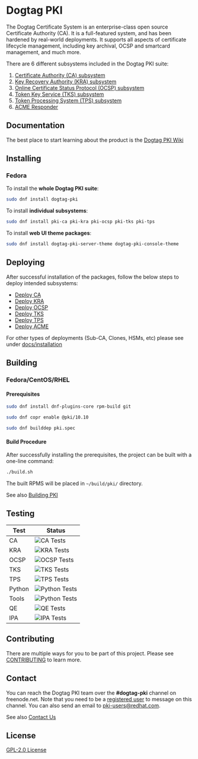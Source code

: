# Dogtag PKI

The Dogtag Certificate System is an enterprise-class open source Certificate Authority (CA). It is a full-featured system, and has been hardened by real-world deployments. It supports all aspects of certificate lifecycle management, including key archival, OCSP and smartcard management, and much more.

There are 6 different subsystems included in the Dogtag PKI suite:

1. [Certificate Authority (CA) subsystem](https://www.dogtagpki.org/wiki/Certificate_Authority)
2. [Key Recovery Authority (KRA) subsystem](https://www.dogtagpki.org/wiki/Key_Recovery_Authority)
3. [Online Certificate Status Protocol (OCSP) subsystem](https://www.dogtagpki.org/wiki/OCSP_Manager)
4. [Token Key Service (TKS) subsystem](https://www.dogtagpki.org/wiki/Token_Key_Service)
5. [Token Processing System (TPS) subsystem](https://www.dogtagpki.org/wiki/Token_Processing_System)
6. [ACME Responder](https://www.dogtagpki.org/wiki/PKI_ACME_Responder)

## Documentation

The best place to start learning about the product is the [Dogtag PKI Wiki](https://www.dogtagpki.org)

## Installing

### Fedora

To install the **whole Dogtag PKI suite**:

````bash
sudo dnf install dogtag-pki
````

To install **individual subsystems**:

````bash
sudo dnf install pki-ca pki-kra pki-ocsp pki-tks pki-tps
````

To install **web UI theme packages**:

````bash
sudo dnf install dogtag-pki-server-theme dogtag-pki-console-theme
````

## Deploying

After successful installation of the packages, follow the below steps to deploy intended subsystems:

- [Deploy CA](docs/installation/ca/Installing_CA.md)
- [Deploy KRA](docs/installation/kra/Installing_KRA.md)
- [Deploy OCSP](docs/installation/ocsp/Installing_OCSP.md)
- [Deploy TKS](docs/installation/tks/Installing_TKS.md)
- [Deploy TPS](docs/installation/tps/Installing_TPS.md)
- [Deploy ACME](docs/installation/acme/Installing_PKI_ACME_Responder.md)

For other types of deployments (Sub-CA, Clones, HSMs, etc) please see under [docs/installation](docs/installation)

## Building

### Fedora/CentOS/RHEL

#### Prerequisites

````bash
sudo dnf install dnf-plugins-core rpm-build git

sudo dnf copr enable @pki/10.10

sudo dnf builddep pki.spec
````

#### Build Procedure

After successfully installing the prerequisites, the project can be built with a one-line command:

````bash
./build.sh
````

The built RPMS will be placed in `~/build/pki/` directory.

See also [Building PKI](docs/development/Building_PKI.md)

## Testing

| Test      | Status                                                                               |
| --------- | ------------------------------------------------------------------------------------ |
| CA        | ![CA Tests](https://github.com/dogtagpki/pki/workflows/CA%20Tests/badge.svg)         |
| KRA       | ![KRA Tests](https://github.com/dogtagpki/pki/workflows/KRA%20Tests/badge.svg)       |
| OCSP      | ![OCSP Tests](https://github.com/dogtagpki/pki/workflows/OCSP%20Tests/badge.svg)     |
| TKS       | ![TKS Tests](https://github.com/dogtagpki/pki/workflows/TKS%20Tests/badge.svg)       |
| TPS       | ![TPS Tests](https://github.com/dogtagpki/pki/workflows/TPS%20Tests/badge.svg)       |
| Python    | ![Python Tests](https://github.com/dogtagpki/pki/workflows/Python%20Tests/badge.svg) |
| Tools     | ![Python Tests](https://github.com/dogtagpki/pki/workflows/Tools%20Tests/badge.svg)  |
| QE        | ![QE Tests](https://github.com/dogtagpki/pki/workflows/QE%20Tests/badge.svg)         |
| IPA       | ![IPA Tests](https://github.com/dogtagpki/pki/workflows/IPA%20Tests/badge.svg)       |

## Contributing

There are multiple ways for you to be part of this project. Please see [CONTRIBUTING]( CONTRIBUTING.md) to learn more.

## Contact

You can reach the Dogtag PKI team over the **#dogtag-pki** channel on freenode.net. Note that you need to be a [registered user](https://freenode.net/kb/answer/registration) to message on this channel. You can also send an email to pki-users@redhat.com.

See also [Contact Us](https://www.dogtagpki.org/wiki/Contact_Us)

## License

[GPL-2.0 License](LICENSE)
